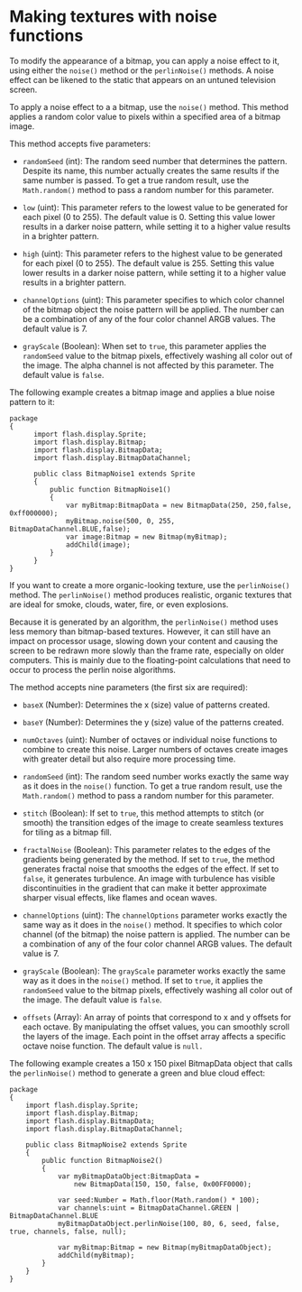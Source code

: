 # Making textures with noise functions

To modify the appearance of a bitmap, you can apply a noise effect to it, using
either the `noise()` method or the `perlinNoise()` methods. A noise effect can
be likened to the static that appears on an untuned television screen.

To apply a noise effect to a a bitmap, use the `noise()` method. This method
applies a random color value to pixels within a specified area of a bitmap
image.

This method accepts five parameters:

- `randomSeed` (int): The random seed number that determines the pattern.
  Despite its name, this number actually creates the same results if the same
  number is passed. To get a true random result, use the `Math.random()` method
  to pass a random number for this parameter.

- `low` (uint): This parameter refers to the lowest value to be generated for
  each pixel (0 to 255). The default value is 0. Setting this value lower
  results in a darker noise pattern, while setting it to a higher value results
  in a brighter pattern.

- `high` (uint): This parameter refers to the highest value to be generated for
  each pixel (0 to 255). The default value is 255. Setting this value lower
  results in a darker noise pattern, while setting it to a higher value results
  in a brighter pattern.

- `channelOptions` (uint): This parameter specifies to which color channel of
  the bitmap object the noise pattern will be applied. The number can be a
  combination of any of the four color channel ARGB values. The default value
  is 7.

- `grayScale` (Boolean): When set to `true`, this parameter applies the
  `randomSeed` value to the bitmap pixels, effectively washing all color out of
  the image. The alpha channel is not affected by this parameter. The default
  value is `false`.

The following example creates a bitmap image and applies a blue noise pattern to
it:

```
package
{
      import flash.display.Sprite;
      import flash.display.Bitmap;
      import flash.display.BitmapData;
      import flash.display.BitmapDataChannel;

      public class BitmapNoise1 extends Sprite
      {
          public function BitmapNoise1()
          {
              var myBitmap:BitmapData = new BitmapData(250, 250,false, 0xff000000);
              myBitmap.noise(500, 0, 255, BitmapDataChannel.BLUE,false);
              var image:Bitmap = new Bitmap(myBitmap);
              addChild(image);
          }
      }
}
```

If you want to create a more organic-looking texture, use the `perlinNoise()`
method. The `perlinNoise()` method produces realistic, organic textures that are
ideal for smoke, clouds, water, fire, or even explosions.

Because it is generated by an algorithm, the `perlinNoise()` method uses less
memory than bitmap-based textures. However, it can still have an impact on
processor usage, slowing down your content and causing the screen to be redrawn
more slowly than the frame rate, especially on older computers. This is mainly
due to the floating-point calculations that need to occur to process the perlin
noise algorithms.

The method accepts nine parameters (the first six are required):

- `baseX` (Number): Determines the x (size) value of patterns created.

- `baseY` (Number): Determines the y (size) value of the patterns created.

- `numOctaves` (uint): Number of octaves or individual noise functions to
  combine to create this noise. Larger numbers of octaves create images with
  greater detail but also require more processing time.

- `randomSeed` (int): The random seed number works exactly the same way as it
  does in the `noise()` function. To get a true random result, use the
  `Math.random()` method to pass a random number for this parameter.

- `stitch` (Boolean): If set to `true`, this method attempts to stitch (or
  smooth) the transition edges of the image to create seamless textures for
  tiling as a bitmap fill.

- `fractalNoise` (Boolean): This parameter relates to the edges of the gradients
  being generated by the method. If set to `true`, the method generates fractal
  noise that smooths the edges of the effect. If set to `false`, it generates
  turbulence. An image with turbulence has visible discontinuities in the
  gradient that can make it better approximate sharper visual effects, like
  flames and ocean waves.

- `channelOptions` (uint): The `channelOptions` parameter works exactly the same
  way as it does in the `noise()` method. It specifies to which color channel
  (of the bitmap) the noise pattern is applied. The number can be a combination
  of any of the four color channel ARGB values. The default value is 7.

- `grayScale` (Boolean): The `grayScale` parameter works exactly the same way as
  it does in the `noise()` method. If set to `true`, it applies the `randomSeed`
  value to the bitmap pixels, effectively washing all color out of the image.
  The default value is `false`.

- `offsets` (Array): An array of points that correspond to x and y offsets for
  each octave. By manipulating the offset values, you can smoothly scroll the
  layers of the image. Each point in the offset array affects a specific octave
  noise function. The default value is `null.`

The following example creates a 150 x 150 pixel BitmapData object that calls the
`perlinNoise()` method to generate a green and blue cloud effect:

```
package
{
    import flash.display.Sprite;
    import flash.display.Bitmap;
    import flash.display.BitmapData;
    import flash.display.BitmapDataChannel;

    public class BitmapNoise2 extends Sprite
    {
        public function BitmapNoise2()
        {
            var myBitmapDataObject:BitmapData =
                new BitmapData(150, 150, false, 0x00FF0000);

            var seed:Number = Math.floor(Math.random() * 100);
            var channels:uint = BitmapDataChannel.GREEN | BitmapDataChannel.BLUE
            myBitmapDataObject.perlinNoise(100, 80, 6, seed, false, true, channels, false, null);

            var myBitmap:Bitmap = new Bitmap(myBitmapDataObject);
            addChild(myBitmap);
        }
    }
}
```

